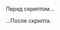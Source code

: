 <!DOCTYPE HTML>

<html lang="ru">
  <head>
    <meta charset="utf-8">
    <title>Инструктор Кекс</title>
    <link rel="stylesheet" href="style.css">
  </head>


<body>

  <p>Перед скриптом...</p>

  <script>
    alert( 'Привет, мир!' );
  </script>

  <p>...После скрипта.</p>

</body>

</html>
